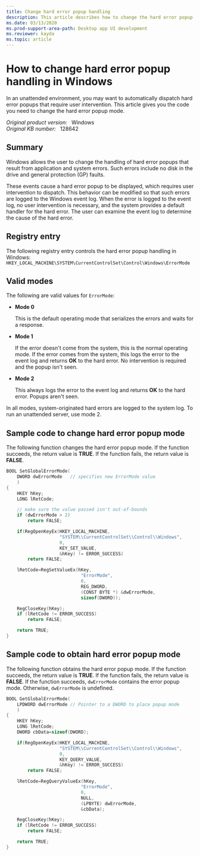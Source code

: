 ```yaml
---
title: Change hard error popup handling
description: This article describes how to change the hard error popup mode and give example code.
ms.date: 03/13/2020
ms.prod-support-area-path: Desktop app UI development
ms.reviewer: kayda
ms.topic: article
---
```

# How to change hard error popup handling in Windows

In an unattended environment, you may want to automatically dispatch hard error popups that require user intervention. This article gives you the code you need to change the hard error popup mode.

_Original product version:_ &nbsp; Windows  
_Original KB number:_ &nbsp; 128642

## Summary

Windows allows the user to change the handling of hard error popups that result from application and system errors. Such errors include no disk in the drive and general protection (GP) faults.

These events cause a hard error popup to be displayed, which requires user intervention to dispatch. This behavior can be modified so that such errors are logged to the Windows event log. When the error is logged to the event log, no user intervention is necessary, and the system provides a default handler for the hard error. The user can examine the event log to determine the cause of the hard error.

## Registry entry

The following registry entry controls the hard error popup handling in Windows:  
`HKEY_LOCAL_MACHINE\SYSTEM\CurrentControlSet\Control\Windows\ErrorMode`

## Valid modes

The following are valid values for `ErrorMode`:

- **Mode 0**

    This is the default operating mode that serializes the errors and waits for a response.

- **Mode 1**

    If the error doesn't come from the system, this is the normal operating mode. If the error comes from the system, this logs the error to the event log and returns **OK** to the hard error. No intervention is required and the popup isn't seen.

- **Mode 2**

    This always logs the error to the event log and returns **OK** to the hard error. Popups aren't seen.

In all modes, system-originated hard errors are logged to the system log. To run an unattended server, use mode 2.

## Sample code to change hard error popup mode

The following function changes the hard error popup mode. If the function succeeds, the return value is **TRUE**. If the function fails, the return value is **FALSE**.

```cpp
BOOL SetGlobalErrorMode(
    DWORD dwErrorMode   // specifies new ErrorMode value
    )
{
    HKEY hKey;
    LONG lRetCode;

    // make sure the value passed isn't out-of-bounds
    if (dwErrorMode > 2)
        return FALSE;

    if(RegOpenKeyEx(HKEY_LOCAL_MACHINE,
                    "SYSTEM\\CurrentControlSet\\Control\\Windows",
                    0,
                    KEY_SET_VALUE,
                    &hKey) != ERROR_SUCCESS)
        return FALSE;

    lRetCode=RegSetValueEx(hKey,
                            "ErrorMode",
                            0,
                            REG_DWORD,
                            (CONST BYTE *) &dwErrorMode,
                            sizeof(DWORD));

    RegCloseKey(hKey);
    if (lRetCode != ERROR_SUCCESS)
        return FALSE;

    return TRUE;
}
```

## Sample code to obtain hard error popup mode

The following function obtains the hard error popup mode. If the function succeeds, the return value is **TRUE**. If the function fails, the return value is **FALSE**. If the function succeeds, `dwErrorMode` contains the error popup mode. Otherwise, `dwErrorMode` is undefined.

```cpp
BOOL GetGlobalErrorMode(
    LPDWORD dwErrorMode // Pointer to a DWORD to place popup mode
    )
{
    HKEY hKey;
    LONG lRetCode;
    DWORD cbData=sizeof(DWORD);

    if(RegOpenKeyEx(HKEY_LOCAL_MACHINE,
                    "SYSTEM\\CurrentControlSet\\Control\\Windows",
                    0,
                    KEY_QUERY_VALUE,
                    &hKey) != ERROR_SUCCESS)
        return FALSE;

    lRetCode=RegQueryValueEx(hKey,
                            "ErrorMode",
                            0,
                            NULL,
                            (LPBYTE) dwErrorMode,
                            &cbData);

    RegCloseKey(hKey);
    if (lRetCode != ERROR_SUCCESS)
        return FALSE;

    return TRUE;
}
```
